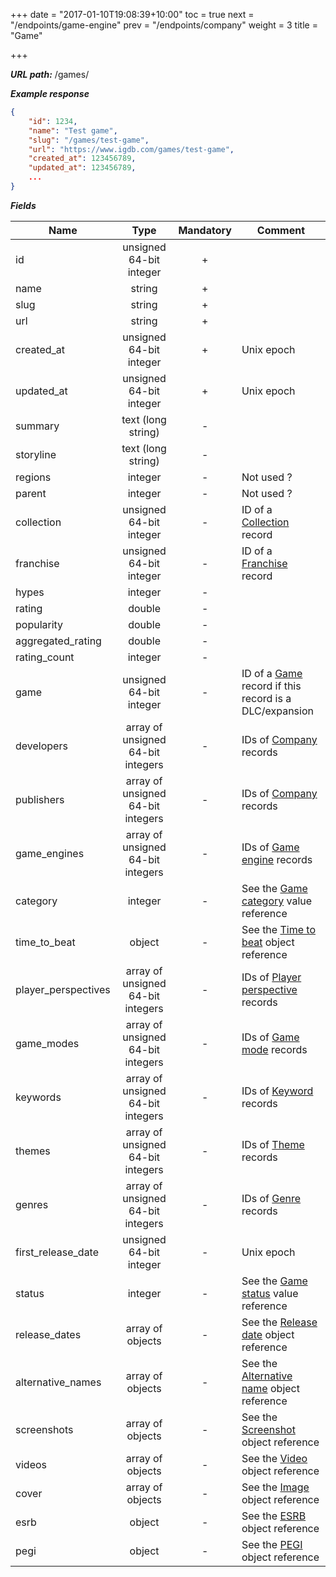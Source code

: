+++
date = "2017-01-10T19:08:39+10:00"
toc = true
next = "/endpoints/game-engine"
prev = "/endpoints/company"
weight = 3
title = "Game"

+++

***URL path:*** /games/

***Example response***

```json
{
    "id": 1234,
    "name": "Test game",
    "slug": "/games/test-game",
    "url": "https://www.igdb.com/games/test-game",
    "created_at": 123456789,
    "updated_at": 123456789,
    ...
}
```

***Fields***

| Name                | Type                              | Mandatory | Comment |
| ------------------- |:---------------------------------:|:---------:| ------- |
| id                  | unsigned 64-bit integer           |     +     ||
| name                | string                            |     +     ||
| slug                | string                            |     +     ||
| url                 | string                            |     +     ||
| created_at          | unsigned 64-bit integer           |     +     | Unix epoch |
| updated_at          | unsigned 64-bit integer           |     +     | Unix epoch |
| summary             | text (long string)                |     -     ||
| storyline           | text (long string)                |     -     ||
| regions             | integer                           |     -     | Not used ? |
| parent              | integer                           |     -     | Not used ? |
| collection          | unsigned 64-bit integer           |     -     | ID of a [Collection](../collection) record |
| franchise           | unsigned 64-bit integer           |     -     | ID of a [Franchise](../franchise) record |
| hypes               | integer                           |     -     ||
| rating              | double                            |     -     ||
| popularity          | double                            |     -     ||
| aggregated_rating   | double                            |     -     ||
| rating_count        | integer                           |     -     ||
| game                | unsigned 64-bit integer           |     -     | ID of a [Game](../game) record if this record is a DLC/expansion |
| developers          | array of unsigned 64-bit integers |     -     | IDs of [Company](../company) records |
| publishers          | array of unsigned 64-bit integers |     -     | IDs of [Company](../company) records |
| game_engines        | array of unsigned 64-bit integers |     -     | IDs of [Game engine](../game-engine) records |
| category            | integer                           |     -     | See the [Game category](../../enum-fields/game-category) value reference |
| time_to_beat        | object                            |     -     | See the [Time to beat](../../misc-objects/time-to-beat) object reference |
| player_perspectives | array of unsigned 64-bit integers |     -     | IDs of [Player perspective](../player-perspective) records |
| game_modes          | array of unsigned 64-bit integers |     -     | IDs of [Game mode](../game-mode) records |
| keywords            | array of unsigned 64-bit integers |     -     | IDs of [Keyword](../keyword) records |
| themes              | array of unsigned 64-bit integers |     -     | IDs of [Theme](../theme) records |
| genres              | array of unsigned 64-bit integers |     -     | IDs of [Genre](../genre) records |
| first_release_date  | unsigned 64-bit integer           |     -     | Unix epoch |
| status              | integer                           |     -     | See the [Game status](../../enum-fields/game-status) value reference |
| release_dates       | array of objects                  |     -     | See the [Release date](../../misc-objects/release-date) object reference |
| alternative_names   | array of objects                  |     -     | See the [Alternative name](../../misc-objects/alternative-name) object reference |
| screenshots         | array of objects                  |     -     | See the [Screenshot](../../misc-objects/screenshot) object reference |
| videos              | array of objects                  |     -     | See the [Video](../../misc-objects/video) object reference |
| cover               | array of objects                  |     -     | See the [Image](../../misc-objects/image) object reference |
| esrb                | object                            |     -     | See the [ESRB](../../misc-objects/esrb) object reference |
| pegi                | object                            |     -     | See the [PEGI](../../misc-objects/pegi) object reference |

